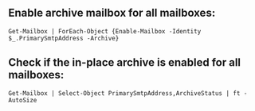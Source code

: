 ## Enable archive mailbox for all mailboxes:
`Get-Mailbox | ForEach-Object {Enable-Mailbox -Identity $_.PrimarySmtpAddress -Archive}`

## Check if the in-place archive is enabled for all mailboxes:
`Get-Mailbox | Select-Object PrimarySmtpAddress,ArchiveStatus | ft -AutoSize`
